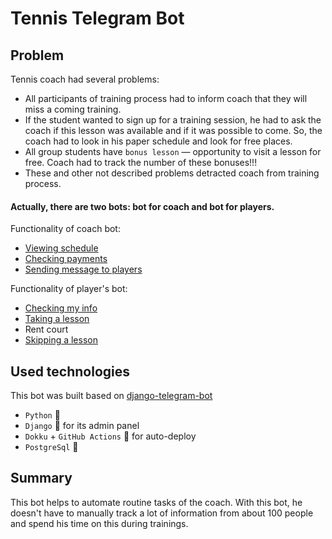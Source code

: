 # Tennis Telegram Bot

## Problem
Tennis coach had several problems:
 * All participants of training process had to inform coach that they will miss a coming training.
 * If the student wanted to sign up for a training session, he had to ask the coach if this lesson was available and if it was possible to come. So, the coach had to look in his paper schedule and look for free places.
 * All group students have `bonus lesson` — opportunity to visit a lesson for free. Coach had to track the number of these bonuses!!!
 * These and other not described problems detracted coach from training process.

#### Actually, there are two bots: bot for coach and bot for players.
Functionality of coach bot:
 * [Viewing schedule](https://github.com/shamaevnn/tennis_bot/blob/master/COACH_BOT.md#schedule)
 * [Checking payments](https://github.com/shamaevnn/tennis_bot/blob/master/COACH_BOT.md#payment-info)
 * [Sending message to players](https://github.com/shamaevnn/tennis_bot/blob/master/COACH_BOT.md#sending-message)

Functionality of player's bot:
 * [Checking my info](https://github.com/shamaevnn/tennis_bot/blob/master/PLAYER_BOT.md#my-info)
 * [Taking a lesson](https://github.com/shamaevnn/tennis_bot/blob/master/PLAYER_BOT.md#taking-a-training-individual-or-group)
 * Rent court
 * [Skipping a lesson](https://github.com/shamaevnn/tennis_bot/blob/master/PLAYER_BOT.md#taking-a-training-individual-or-group)


## Used technologies
This bot was built based on [django-telegram-bot](https://github.com/ohld/django-telegram-bot)
 * `Python` 🐍
 * `Django` 🦾 for its admin panel
 * `Dokku` + `GitHub Actions` 🧠 for auto-deploy
 * `PostgreSql` 💾

## Summary
This bot helps to automate routine tasks of the coach. With this bot, he doesn't have to manually track a lot of information from about 100 people and spend his time on this during trainings. 
